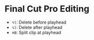 # Final Cut Pro Editing

- `⌥(`: Delete before playhead
- `⌥)`: Delete after playhead
- `⌘B`: Split clip at playhead
